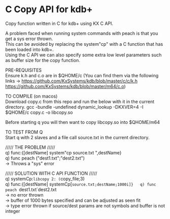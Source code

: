 # C Copy API for kdb+ 
Copy function written in C for kdb+ using KX C API.

A problem faced when running system commands with peach is that you get a sys error thrown.  
This can be avoided by replacing the system"cp" with a C function that has been loaded into kdb+.  
Using the C API we can also specify some extra low level parameters such as buffer size for the copy function.  

PRE-REQUISITES   
Ensure k.h and c.o are in $QHOME/c
(You can find them via the following links -> 
https://github.com/KxSystems/kdb/blob/master/c/c/k.h 
https://github.com/KxSystems/kdb/blob/master/m64/c.o)

TO COMPILE (on macos)  
Download copy.c from this repo and run the below with it in the current directory.
gcc -bundle -undefined dynamic_lookup -DKXVER=4 -I $QHOME/c copy.c -o libcopy.so

Before starting q you will then want to copy libcopy.so into $QHOME/m64

TO TEST FROM Q  
Start q with 2 slaves and a file call source.txt in the current directory.

///// THE PROBLEM /////  
q) func:{[destName] system"cp source.txt ",destName}  
q) func peach ("dest1.txt";"dest2.txt")  
-> Throws a "sys" error  

///// SOLUTION WITH C API FUNCTION /////  
q) systemCp:`libcopy 2: (`copy_file;3)  
q) func:{[destName] systemCp[`source.txt;destName;1000i]}  
q) func peach `dest1.txt`dest2.txt  
-> no error thrown  
-> buffer of 1000 bytes specified and can be adjusted as seen fit  
-> type error thrown if source/dest params are not symbols and buffer is not integer  



